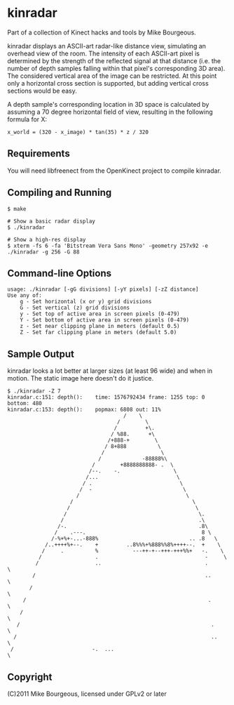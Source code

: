 kinradar
========
Part of a collection of Kinect hacks and tools by Mike Bourgeous.

kinradar displays an ASCII-art radar-like distance view, simulating an overhead
view of the room.  The intensity of each ASCII-art pixel is determined by the
strength of the reflected signal at that distance (i.e. the number of depth
samples falling within that pixel's corresponding 3D area).  The considered
vertical area of the image can be restricted.  At this point only a horizontal
cross section is supported, but adding vertical cross sections would be easy.

A depth sample's corresponding location in 3D space is calculated by assuming a
70 degree horizontal field of view, resulting in the following formula for X:

    x_world = (320 - x_image) * tan(35) * z / 320

Requirements
------------
You will need libfreenect from the OpenKinect project to compile kinradar.

Compiling and Running
---------------------
    $ make

    # Show a basic radar display
    $ ./kinradar

    # Show a high-res display
    $ xterm -fs 6 -fa 'Bitstream Vera Sans Mono' -geometry 257x92 -e ./kinradar -g 256 -G 88

Command-line Options
--------------------
    usage: ./kinradar [-gG divisions] [-yY pixels] [-zZ distance]
    Use any of:
    	g - Set horizontal (x or y) grid divisions
    	G - Set vertical (z) grid divisions
    	y - Set top of active area in screen pixels (0-479)
    	Y - Set bottom of active area in screen pixels (0-479)
    	z - Set near clipping plane in meters (default 0.5)
    	Z - Set far clipping plane in meters (default 5.0)

Sample Output
-------------
kinradar looks a lot better at larger sizes (at least 96 wide) and when in
motion.  The static image here doesn't do it justice.

    $ ./kinradar -Z 7
    kinradar.c:151: depth():	time: 1576792434 frame: 1255 top: 0 bottom: 480
    kinradar.c:153: depth():	popmax: 6808 out: 11%
                                         /    \
                                       /        \
                                      /         +\.
                                     / %88.      +\
                                    /+888-+        \
                                   / 8+888          \
                                  /                  \
                                 /             -88888%\
                               /        +8888888888- .  \
                              /--.    -.                 \
                             /...                         \
                            / .                            \
                           /  -                             \
                          /                                  \
                        /                                      \
                       /                                        \
                      /                                          \.
                     /                                           .\
                    /-.                                          .8\
                   /    .---.                                     8 \
                  /-%+%+-...-888%                             .. .8   \
                /..++++%+--.    +         ..8%%%+%888%%8%++++--.  +    \
               /     .          %           ---++-+--+++-+++%%+   -.    \
              /                 .                                  -     \
             /                  ..                                 .      \
            /                                                      ..      \
           /                                                                 \
         /                                                          .         \
        /                                                                      \
       /                                                             .          \
      /                                                              ..          \
     /                         -.  ...                                            \

Copyright
---------
(C)2011 Mike Bourgeous, licensed under GPLv2 or later

